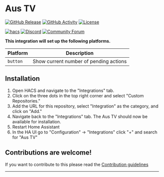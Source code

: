 # Aus TV

[![GitHub Release][releases-shield]][releases]
[![GitHub Activity][commits-shield]][commits]
[![License][license-shield]](LICENSE)

[![hacs][hacsbadge]][hacs]
[![Discord][discord-shield]][discord]
[![Community Forum][forum-shield]][forum]

**This integration will set up the following platforms.**

Platform | Description
-- | --
`button` | Show current number of pending actions

## Installation

1. Open HACS and navigate to the "Integrations" tab.
2. Click on the three dots in the top right corner and select "Custom Repositories."
3. Add the URL for this repository, select "Integration" as the category, and click on "Add."
4. Navigate back to the "Integrations" tab. The Aus TV should now be available for installation.
5. Restart Home Assistant
6. In the HA UI go to "Configuration" -> "Integrations" click "+" and search for "Aus TV"

## Contributions are welcome!

If you want to contribute to this please read the [Contribution guidelines](CONTRIBUTING.md)

***

[ha-aus-tv]: https://github.com/Megabytemb/ha-aus-tv
[commits-shield]: https://img.shields.io/github/commit-activity/y/Megabytemb/ha-aus-tv.svg?style=for-the-badge
[commits]: https://github.com/Megabytemb/ha-aus-tv/commits/main
[hacs]: https://github.com/hacs/integration
[hacsbadge]: https://img.shields.io/badge/HACS-Custom-orange.svg?style=for-the-badge
[discord]: https://discord.gg/Qa5fW2R
[discord-shield]: https://img.shields.io/discord/330944238910963714.svg?style=for-the-badge
[exampleimg]: example.png
[forum-shield]: https://img.shields.io/badge/community-forum-brightgreen.svg?style=for-the-badge
[forum]: https://community.home-assistant.io/
[license-shield]: https://img.shields.io/github/license/Megabytemb/ha-aus-tv.svg?style=for-the-badge
[releases-shield]: https://img.shields.io/github/release/Megabytemb/ha-aus-tv.svg?style=for-the-badge
[releases]: https://github.com/Megabytemb/ha-aus-tv/releases
[action-syntax]: https://www.home-assistant.io/docs/automation/action/